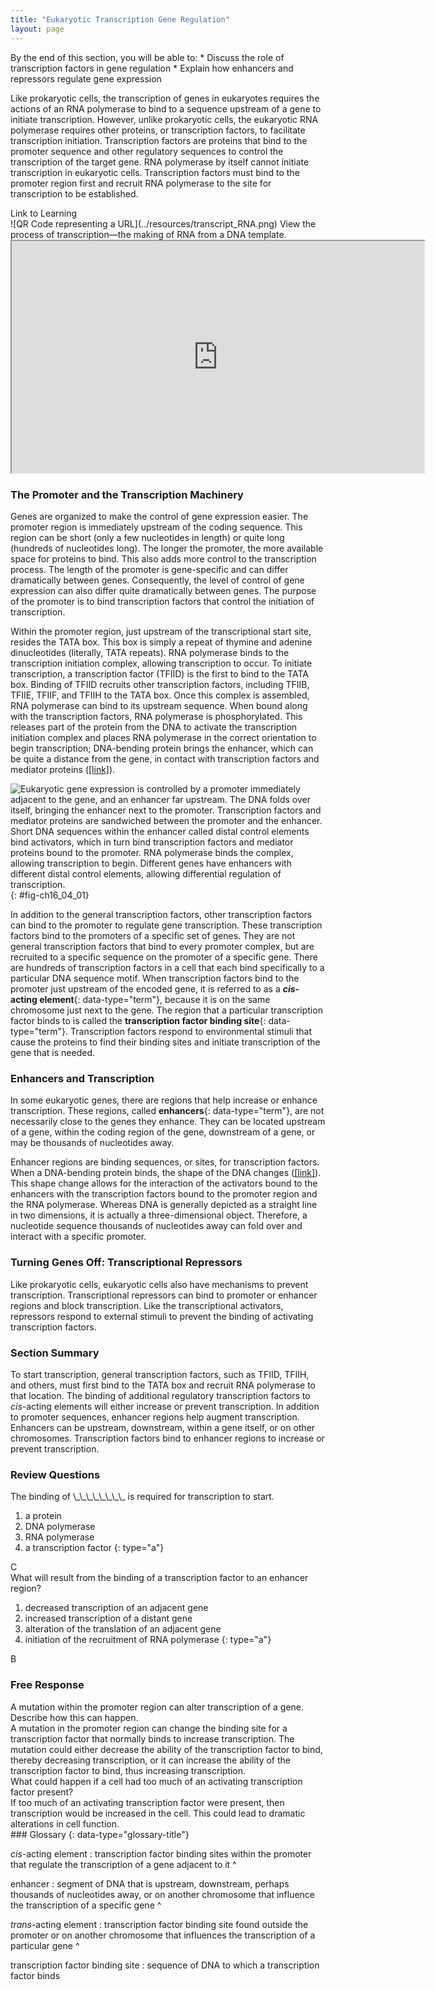 ```yaml
---
title: "Eukaryotic Transcription Gene Regulation"
layout: page
---
```



<div data-type="abstract" markdown="1">
By the end of this section, you will be able to:
* Discuss the role of transcription factors in gene regulation
* Explain how enhancers and repressors regulate gene expression

</div>

Like prokaryotic cells, the transcription of genes in eukaryotes requires the actions of an RNA polymerase to bind to a sequence upstream of a gene to initiate transcription. However, unlike prokaryotic cells, the eukaryotic RNA polymerase requires other proteins, or transcription factors, to facilitate transcription initiation. Transcription factors are proteins that bind to the promoter sequence and other regulatory sequences to control the transcription of the target gene. RNA polymerase by itself cannot initiate transcription in eukaryotic cells. Transcription factors must bind to the promoter region first and recruit RNA polymerase to the site for transcription to be established.

<div data-type="note" data-has-label="true" class="interactive-embedded-reading" data-label="" markdown="1">
<div data-type="title">
Link to Learning
</div>
<span data-type="media" data-alt="QR Code representing a URL"> ![QR Code representing a URL](../resources/transcript_RNA.png) </span>
View the process of transcription—the making of RNA from a DNA template.

<div data-type="media" id="eip-id1168020166468" data-alt="transcript_RNA">
<iframe width="660" height="371.4" src="https://www.openstaxcollege.org/l/transcript_RNA"></iframe>
</div>
</div>

### The Promoter and the Transcription Machinery

Genes are organized to make the control of gene expression easier. The promoter region is immediately upstream of the coding sequence. This region can be short (only a few nucleotides in length) or quite long (hundreds of nucleotides long). The longer the promoter, the more available space for proteins to bind. This also adds more control to the transcription process. The length of the promoter is gene-specific and can differ dramatically between genes. Consequently, the level of control of gene expression can also differ quite dramatically between genes. The purpose of the promoter is to bind transcription factors that control the initiation of transcription.

Within the promoter region, just upstream of the transcriptional start site, resides the TATA box. This box is simply a repeat of thymine and adenine dinucleotides (literally, TATA repeats). RNA polymerase binds to the transcription initiation complex, allowing transcription to occur. To initiate transcription, a transcription factor (TFIID) is the first to bind to the TATA box. Binding of TFIID recruits other transcription factors, including TFIIB, TFIIE, TFIIF, and TFIIH to the TATA box. Once this complex is assembled, RNA polymerase can bind to its upstream sequence. When bound along with the transcription factors, RNA polymerase is phosphorylated. This releases part of the protein from the DNA to activate the transcription initiation complex and places RNA polymerase in the correct orientation to begin transcription; DNA-bending protein brings the enhancer, which can be quite a distance from the gene, in contact with transcription factors and mediator proteins ([\[link\]](#fig-ch16_04_01)).

 ![Eukaryotic gene expression is controlled by a promoter immediately adjacent to the gene, and an enhancer far upstream. The DNA folds over itself, bringing the enhancer next to the promoter. Transcription factors and mediator proteins are sandwiched between the promoter and the enhancer. Short DNA sequences within the enhancer called distal control elements bind activators, which in turn bind transcription factors and mediator proteins bound to the promoter. RNA polymerase binds the complex, allowing transcription to begin. Different genes have enhancers with different distal control elements, allowing differential regulation of transcription.](../resources/Figure_16_04_01.jpg "An enhancer is a DNA sequence that promotes transcription. Each enhancer is made up of short DNA sequences called distal control elements. Activators bound to the distal control elements interact with mediator proteins and transcription factors. Two different genes may have the same promoter but different distal control elements, enabling differential gene expression."){: #fig-ch16_04_01}

In addition to the general transcription factors, other transcription factors can bind to the promoter to regulate gene transcription. These transcription factors bind to the promoters of a specific set of genes. They are not general transcription factors that bind to every promoter complex, but are recruited to a specific sequence on the promoter of a specific gene. There are hundreds of transcription factors in a cell that each bind specifically to a particular DNA sequence motif. When transcription factors bind to the promoter just upstream of the encoded gene, it is referred to as a ***cis*-acting element**{: data-type="term"}, because it is on the same chromosome just next to the gene. The region that a particular transcription factor binds to is called the **transcription factor binding site**{: data-type="term"}. Transcription factors respond to environmental stimuli that cause the proteins to find their binding sites and initiate transcription of the gene that is needed.

### Enhancers and Transcription

In some eukaryotic genes, there are regions that help increase or enhance transcription. These regions, called **enhancers**{: data-type="term"}, are not necessarily close to the genes they enhance. They can be located upstream of a gene, within the coding region of the gene, downstream of a gene, or may be thousands of nucleotides away.

Enhancer regions are binding sequences, or sites, for transcription factors. When a DNA-bending protein binds, the shape of the DNA changes ([\[link\]](#fig-ch16_04_01)). This shape change allows for the interaction of the activators bound to the enhancers with the transcription factors bound to the promoter region and the RNA polymerase. Whereas DNA is generally depicted as a straight line in two dimensions, it is actually a three-dimensional object. Therefore, a nucleotide sequence thousands of nucleotides away can fold over and interact with a specific promoter.

### Turning Genes Off: Transcriptional Repressors

Like prokaryotic cells, eukaryotic cells also have mechanisms to prevent transcription. Transcriptional repressors can bind to promoter or enhancer regions and block transcription. Like the transcriptional activators, repressors respond to external stimuli to prevent the binding of activating transcription factors.

### Section Summary

To start transcription, general transcription factors, such as TFIID, TFIIH, and others, must first bind to the TATA box and recruit RNA polymerase to that location. The binding of additional regulatory transcription factors to *cis*-acting elements will either increase or prevent transcription. In addition to promoter sequences, enhancer regions help augment transcription. Enhancers can be upstream, downstream, within a gene itself, or on other chromosomes. Transcription factors bind to enhancer regions to increase or prevent transcription.

### Review Questions

<div data-type="exercise">
<div data-type="problem" markdown="1">
The binding of \_\_\_\_\_\_\_\_ is required for transcription to start.

1.  a protein
2.  DNA polymerase
3.  RNA polymerase
4.  a transcription factor
{: type="a"}

</div>
<div data-type="solution" markdown="1">
C

</div>
</div>

<div data-type="exercise">
<div data-type="problem" markdown="1">
What will result from the binding of a transcription factor to an enhancer region?

1.  decreased transcription of an adjacent gene
2.  increased transcription of a distant gene
3.  alteration of the translation of an adjacent gene
4.  initiation of the recruitment of RNA polymerase
{: type="a"}

</div>
<div data-type="solution" markdown="1">
B

</div>
</div>

### Free Response

<div data-type="exercise">
<div data-type="problem" markdown="1">
A mutation within the promoter region can alter transcription of a gene. Describe how this can happen.

</div>
<div data-type="solution" markdown="1">
A mutation in the promoter region can change the binding site for a transcription factor that normally binds to increase transcription. The mutation could either decrease the ability of the transcription factor to bind, thereby decreasing transcription, or it can increase the ability of the transcription factor to bind, thus increasing transcription.

</div>
</div>

<div data-type="exercise">
<div data-type="problem" markdown="1">
What could happen if a cell had too much of an activating transcription factor present?

</div>
<div data-type="solution" markdown="1">
If too much of an activating transcription factor were present, then transcription would be increased in the cell. This could lead to dramatic alterations in cell function.

</div>
</div>

<div data-type="glossary" markdown="1">
### Glossary
{: data-type="glossary-title"}

*cis*-acting element
: transcription factor binding sites within the promoter that regulate the transcription of a gene adjacent to it
^

enhancer
: segment of DNA that is upstream, downstream, perhaps thousands of nucleotides away, or on another chromosome that influence the transcription of a specific gene
^

*trans*-acting element
: transcription factor binding site found outside the promoter or on another chromosome that influences the transcription of a particular gene
^

transcription factor binding site
: sequence of DNA to which a transcription factor binds

</div>

